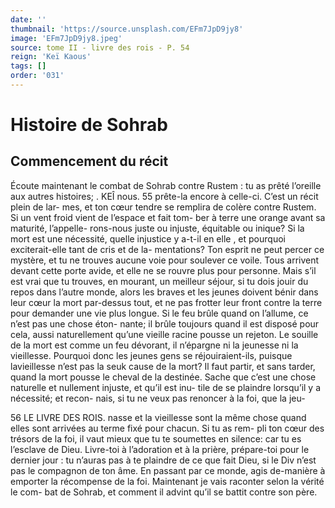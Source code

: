 ```yaml
---
date: ''
thumbnail: 'https://source.unsplash.com/EFm7JpD9jy8'
image: 'EFm7JpD9jy8.jpeg'
source: tome II - livre des rois - P. 54
reign: 'Keï Kaous'
tags: []
order: '031'
---
```


# Histoire de Sohrab

## Commencement du récit

Écoute maintenant le combat de Sohrab contre Rustem : tu as prêté l’oreille aux autres histoires; .
KEÎ nous. 55 prête-la encore à celle-ci. C’est un récit plein de lar-
mes, et ton cœur tendre se remplira de colère contre Rustem. Si un vent froid vient de l’espace et fait tom-
ber à terre une orange avant sa maturité, l’appelle- rons-nous juste ou injuste, équitable ou inique? Si
la mort est une nécessité, quelle injustice y a-t-il en
elle , et pourquoi exciterait-elle tant de cris et de la- mentations? Ton esprit ne peut percer ce mystère, et tu ne trouves aucune voie pour soulever ce voile. Tous arrivent devant cette porte avide, et elle ne se rouvre plus pour personne. Mais s’il est vrai que tu
trouves, en mourant, un meilleur séjour, si tu dois jouir du repos dans l’autre monde, alors les braves
et les jeunes doivent bénir dans leur cœur la mort par-dessus tout, et ne pas frotter leur front contre la terre pour demander une vie plus longue. Si le feu brûle quand on l’allume, ce n’est pas une chose éton-
nante; il brûle toujours quand il est disposé pour cela, aussi naturellement qu’une vieille racine pousse
un rejeton. Le souille de la mort est comme un feu dévorant, il n’épargne ni la jeunesse ni la vieillesse. Pourquoi donc les jeunes gens se réjouiraient-ils, puisque lavieillesse n’est pas la seuk cause de la mort? Il faut partir, et sans tarder, quand la mort
pousse le cheval de la destinée. Sache que c’est une chose naturelle et nullement injuste, et qu’il est inu- tile de se plaindre lorsqu’il y a nécessité; et recon-
nais, si tu ne veux pas renoncer à la foi, que la jeu-

56 LE LIVRE DES ROIS.
nasse et la vieillesse sont la même chose quand elles sont arrivées au terme fixé pour chacun. Si tu as rem-
pli ton cœur des trésors de la foi, il vaut mieux que tu te soumettes en silence: car tu es l’esclave de Dieu. Livre-toi à l’adoration et à la prière, prépare-toi pour
le dernier jour : tu n’auras pas à te plaindre de ce que fait Dieu, si le Div n’est pas le compagnon de ton âme. En passant par ce monde, agis de-manière à emporter la récompense de la foi.
Maintenant je vais raconter selon la vérité le com- bat de Sohrab, et comment il advint qu’il se battit contre son père.
